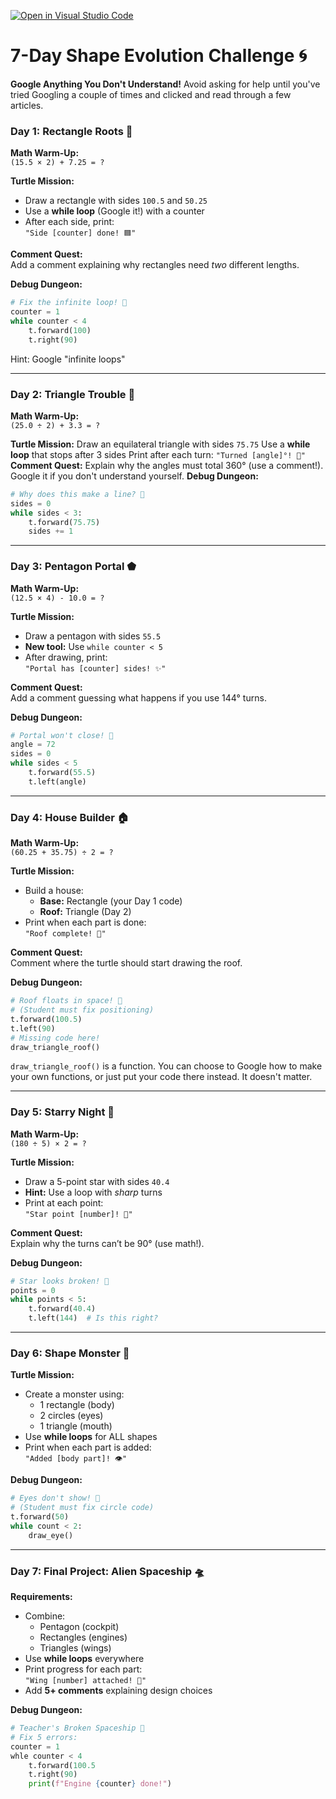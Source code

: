 [![Open in Visual Studio Code](https://classroom.github.com/assets/open-in-vscode-2e0aaae1b6195c2367325f4f02e2d04e9abb55f0b24a779b69b11b9e10269abc.svg)](https://classroom.github.com/online_ide?assignment_repo_id=18844705&assignment_repo_type=AssignmentRepo)
# 7-Day Shape Evolution Challenge 🌀

**Google Anything You Don't Understand!**
Avoid asking for help until you've tried Googling a couple of times and clicked and read through a few articles.

### Day 1: Rectangle Roots 🔳  
**Math Warm-Up:**  
`(15.5 × 2) + 7.25 = ?`  

**Turtle Mission:**  
- Draw a rectangle with sides `100.5` and `50.25`  
- Use a **while loop** (Google it!) with a counter  
- After each side, print:  
  `"Side [counter] done! 🟦"`  

**Comment Quest:**  
Add a comment explaining why rectangles need *two* different lengths.  

**Debug Dungeon:**  
```python
# Fix the infinite loop! 🚨
counter = 1
while counter < 4
    t.forward(100)
    t.right(90)
```
Hint: Google "infinite loops"

---

### Day 2: Triangle Trouble 🔺  
**Math Warm-Up:**  
`(25.0 ÷ 2) + 3.3 = ?`  

**Turtle Mission:**  Draw an equilateral triangle with sides `75.75`  Use a **while loop** that stops after 3 sides  Print after each turn:  `"Turned [angle]°! 🔄"`  **Comment Quest:**  Explain why the angles must total 360° (use a comment!).  Google it if you don't understand yourself.
**Debug Dungeon:**  
```python
# Why does this make a line? 🚨
sides = 0
while sides < 3:
    t.forward(75.75)
    sides += 1
```

---

### Day 3: Pentagon Portal ⬟  
**Math Warm-Up:**  
`(12.5 × 4) - 10.0 = ?`  

**Turtle Mission:**  
- Draw a pentagon with sides `55.5`  
- **New tool:** Use `while counter < 5`  
- After drawing, print:  
  `"Portal has [counter] sides! ✨"`  

**Comment Quest:**  
Add a comment guessing what happens if you use 144° turns.  

**Debug Dungeon:**  
```python
# Portal won't close! 🚨
angle = 72
sides = 0
while sides < 5
    t.forward(55.5)
    t.left(angle)
```

---

### Day 4: House Builder 🏠  
**Math Warm-Up:**  
`(60.25 + 35.75) ÷ 2 = ?`  

**Turtle Mission:**  
- Build a house:  
  - **Base:** Rectangle (your Day 1 code)  
  - **Roof:** Triangle (Day 2)  
- Print when each part is done:  
  `"Roof complete! 🏡"`  

**Comment Quest:**  
Comment where the turtle should start drawing the roof.  

**Debug Dungeon:**  
```python
# Roof floats in space! 🚨
# (Student must fix positioning)
t.forward(100.5)
t.left(90)
# Missing code here!
draw_triangle_roof()
```

`draw_triangle_roof()` is a function. You can choose to Google how to make your own functions, or just put your code there instead. It doesn't matter.

---

### Day 5: Starry Night 🌟  
**Math Warm-Up:**  
`(180 ÷ 5) × 2 = ?`  

**Turtle Mission:**  
- Draw a 5-point star with sides `40.4`  
- **Hint:** Use a loop with *sharp* turns  
- Print at each point:  
  `"Star point [number]! 🌟"`  

**Comment Quest:**  
Explain why the turns can’t be 90° (use math!).  

**Debug Dungeon:**  
```python
# Star looks broken! 🚨
points = 0
while points < 5:
    t.forward(40.4)
    t.left(144)  # Is this right?
```

---

### Day 6: Shape Monster 👾  
**Turtle Mission:**  
- Create a monster using:  
  - 1 rectangle (body)  
  - 2 circles (eyes)  
  - 1 triangle (mouth)  
- Use **while loops** for ALL shapes  
- Print when each part is added:  
  `"Added [body part]! 👁️"`  

**Debug Dungeon:**  
```python
# Eyes don't show! 🚨
# (Student must fix circle code)
t.forward(50)
while count < 2:
    draw_eye()
```

---

### Day 7: Final Project: Alien Spaceship 🛸  
**Requirements:**  
- Combine:  
  - Pentagon (cockpit)  
  - Rectangles (engines)  
  - Triangles (wings)  
- Use **while loops** everywhere  
- Print progress for each part:  
  `"Wing [number] attached! 🚀"`  
- Add **5+ comments** explaining design choices  

**Debug Dungeon:**  
```python
# Teacher's Broken Spaceship 🚨
# Fix 5 errors:
counter = 1
whle counter < 4
    t.forward(100.5
    t.right(90)
    print(f"Engine {counter} done!")
```
